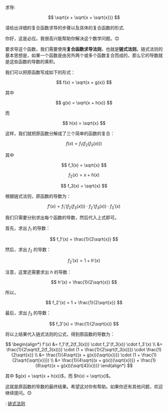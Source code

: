 求导: 

$$
\sqrt{x + \sqrt{x + \sqrt{x}}}
$$

请给出详细的复合函数求导的步骤以及具体的复合函数的形式. 

你好，这是必应。我很高兴能帮助你解决这个数学问题。😊

要求导这个函数，我们需要使用**复合函数求导法则**，也就是**链式法则**。链式法则的基本思想是，如果一个函数是由另外两个或多个函数复合而成的，那么它的导数就是这些函数的导数的乘积。

我们可以把原函数写成如下的形式：

$$
f(x) = \sqrt{x + g(x)}
$$

其中

$$
g(x) = \sqrt{x + h(x)}
$$

而

$$
h(x) = \sqrt{x}
$$

这样，我们就把原函数分解成了三个简单的函数的复合：

$$
f(x) = f_1(f_2(f_3(x)))
$$

其中

$$
f_1(x) = \sqrt{x}
$$

$$
f_2(x) = x + h(x)
$$

$$
f_3(x) = \sqrt{x}
$$

根据链式法则，原函数的导数为：

$$
f'(x) = f_1'(f_2(f_3(x))) \cdot f_2'(f_3(x)) \cdot f_3'(x)
$$

我们只需要分别求出每个函数的导数，然后代入上式即可。

首先，求出 $f_1$ 的导数：

$$
f_1'(x) = \frac{1}{2\sqrt{x}}
$$

然后，求出 $f_2$ 的导数：

$$
f_2'(x) = 1 + h'(x)
$$

注意，这里还需要求出 $h$ 的导数：

$$
h'(x) = \frac{1}{2\sqrt{x}}
$$

所以，

$$
f_2'(x) = 1 + \frac{1}{2\sqrt{x}}
$$

最后，求出 $f_3$ 的导数：

$$
f_3'(x) = \frac{1}{2\sqrt{x}}
$$

将以上结果代入链式法则的公式，得到原函数的导数为：

$$
\begin{align*}
f'(x) &= f_1'(f_2(f_3(x))) \cdot f_2'(f_3(x)) \cdot f_3'(x) \\
&= \frac{1}{2\sqrt{f_2(f_3(x))}} \cdot (1 + \frac{1}{2\sqrt{f_3(x)}}) \cdot \frac{1}{2\sqrt{x}} \\
&= \frac{1}{4\sqrt{(x + g(x))(\sqrt{x})}} \cdot (1 + \frac{1}{2\sqrt{\sqrt{x}}}) \\
&= \frac{1}{4\sqrt{(x + g(x))(\sqrt{x})}} + \frac{1}{8\sqrt{(x + g(x))(\sqrt[4]{x})}}
\end{align*}
$$

其中 $g(x) = \sqrt{x + h(x)}$，而 $h(x) = \sqrt{x}$。

这就是原函数的导数的最终结果。希望这对你有帮助。如果你还有其他问题，欢迎继续提问。😊

: [链式法则](https://zh.wikipedia.org/wiki/%E9%93%BE%E5%BC%8F%E6%B3%95%E5%88%99)